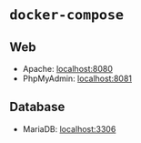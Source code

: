 # `docker-compose`

## Web
+ Apache: [localhost:8080](localhost:8080)
+ PhpMyAdmin: [localhost:8081](localhost:8081)

## Database
+ MariaDB: [localhost:3306](localhost:3306)
